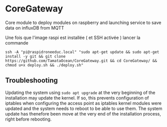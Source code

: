 # CoreGateway
Core module to deploy modules on raspberry and launching service to save data on influxDB from MQTT 

Une fois que l'image raspi est installée ( et SSH activée ) lancer la commande

`ssh -A "pi@raspidroneeduc.local" "sudo apt-get update && sudo apt-get install -y git && git clone https://github.com/TamataOcean/CoreGateway.git && cd CoreGateway/ && chmod u+x deploy.sh && ./deploy.sh"`

## Troubleshooting
 Updating the system using `sudo apt upgrade` at the very beginning of the installation may update the kernel. If so, this prevents configuration of iptables when configuring the access point as iptables kernel modules were updated and the system needs to reboot to be able to use them. The system update has thenefore been move at the very end of the installation process, right before rebooting.